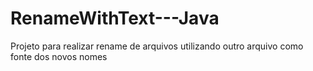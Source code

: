RenameWithText---Java
=====================

Projeto para realizar rename de arquivos utilizando outro arquivo como fonte dos novos nomes